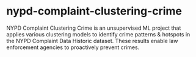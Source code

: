 # nypd-complaint-clustering-crime
NYPD Complaint Clustering Crime is an unsupervised ML project that applies various clustering models to identify crime patterns &amp; hotspots in the NYPD Complaint Data Historic dataset. These results enable law enforcement agencies to proactively prevent crimes.
